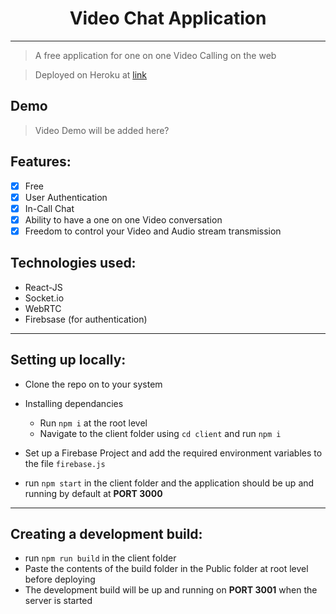 # <Center>Video Chat Application </Center>

-------------------------------------------------
>A free application for one on one Video Calling on the web

>Deployed on Heroku at [link](https://clone-ms-eng-adi.herokuapp.com/)  

## Demo
> Video Demo will be added here?

## Features:
- [X] Free
- [X] User Authentication
- [X] In-Call Chat 
- [X] Ability to have a one on one Video conversation
- [X] Freedom to control your Video and Audio stream transmission 

## Technologies used:
* React-JS
* Socket.io
* WebRTC
* Firebsase (for authentication)

-------------------------------------------------  
## Setting up locally:

* Clone the repo on to your system
* Installing dependancies
  * Run <code>npm i</code> at the root level
  * Navigate to the client folder using <code>cd client</code> and run <code>npm i</code>

* Set up a Firebase Project and add the required environment variables to the file `firebase.js`
* run `npm start` in the client folder and the application should be up and running by default at **PORT 3000** 

--------------------------------------------------
## Creating a development build: 

* run `npm run build` in the client folder
* Paste the contents of the build folder in the Public folder at root level before deploying 
* The development build will be up and running on **PORT 3001** when the server is started